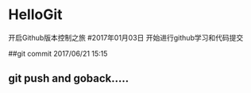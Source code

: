 # HelloGit
开启Github版本控制之旅
#2017年01月03日 开始进行github学习和代码提交

##git commit 2017/06/21 15:15

## git push and goback.....